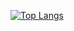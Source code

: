 [![Top Langs](https://github-readme-stats.vercel.app/api/top-langs/?username=rodrigogloz&layout=compact&theme=dark)](https://github.com/anuraghazra/github-readme-stats)
